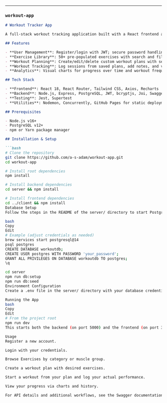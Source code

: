 ---

### **`workout-app`**

```md
# Workout Tracker App

A full‑stack workout tracking application built with a React frontend and Node.js backend, featuring JWT authentication, workout plan management, progress tracking, and data visualization.

## Features

- **User Management**: Register/login with JWT; secure password handling via bcrypt  
- **Exercise Library**: 50+ pre‑populated exercises with search and filters  
- **Workout Planning**: Create/edit/delete custom workout plans with sets, reps, and weights  
- **Workout Tracking**: Log sessions from saved plans, add notes, and view history  
- **Analytics**: Visual charts for progress over time and workout frequency  

## Tech Stack

- **Frontend**: React 18, React Router, Tailwind CSS, Axios, Recharts  
- **Backend**: Node.js, Express, PostgreSQL, JWT, bcryptjs, Joi, Swagger/OpenAPI  
- **Testing**: Jest, Supertest  
- **Utilities**: Nodemon, Concurrently, GitHub Pages for static deployment

## Prerequisites

- Node.js v16+  
- PostgreSQL v12+  
- npm or Yarn package manager

## Installation & Setup

```bash
# Clone the repository
git clone https://github.com/a-s-adam/workout-app.git
cd workout-app

# Install root dependencies
npm install

# Install backend dependencies
cd server && npm install

# Install frontend dependencies
cd ../client && npm install
Database Setup
Follow the steps in the README of the server/ directory to start PostgreSQL, create a database and user, and seed the data:

bash
Copy
Edit
# Example (adjust credentials as needed)
brew services start postgresql@14
psql postgres
CREATE DATABASE workoutdb;
CREATE USER postgres WITH PASSWORD 'your_password';
GRANT ALL PRIVILEGES ON DATABASE workoutdb TO postgres;
\q

cd server
npm run db:setup
npm run db:seed
Environment Configuration
Create a .env file in the server/ directory with your database credentials and JWT settings. See .env.example for guidance.

Running the App
bash
Copy
Edit
# From the project root
npm run dev
This starts both the backend (on port 5000) and the frontend (on port 3000).

Usage
Register a new account.

Login with your credentials.

Browse Exercises by category or muscle group.

Create a workout plan with desired exercises.

Start a workout from your plan and log your actual performance.

View your progress via charts and history.

For API details and additional workflows, see the Swagger documentation available at /api-docs when the backend server is running.
